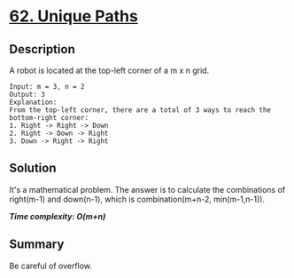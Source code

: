# [62. Unique Paths](https://leetcode.com/problems/unique-paths/)

## Description

A robot is located at the top-left corner of a m x n grid.

```example
Input: m = 3, n = 2
Output: 3
Explanation:
From the top-left corner, there are a total of 3 ways to reach the bottom-right corner:
1. Right -> Right -> Down
2. Right -> Down -> Right
3. Down -> Right -> Right
```

## Solution
It's a mathematical problem. The answer is to calculate the combinations of right(m-1) and down(n-1), which is combination(m+n-2, min(m-1,n-1)).

_**Time complexity: O(m+n)**_

## Summary
Be careful of overflow.
